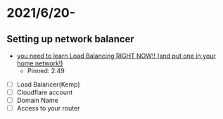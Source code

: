 # 2021/6/20-
## Setting up network balancer
- [you need to learn Load Balancing RIGHT NOW!! (and put one in your home network!)](https://www.youtube.com/watch?v=LlbTSfc4biw)
  - Pinned: 2:49
- [ ] Load Balancer(Kemp)
- [ ] Cloudflare account
- [ ] Domain Name
- [ ] Access to your router